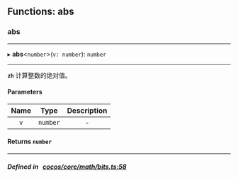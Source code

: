 ## Functions: abs

### abs


___
▸ **abs**<`number`\>(`v: number`): `number`
___



**`zh`** 计算整数的绝对值。




#### Parameters

| Name | Type | Description |
| :------: | :------: | :------: |
| `v` | `number` | - |


#### Returns `number` 
___


##### Defined in &nbsp;   [cocos/core/math/bits.ts:58](https://github.com/cocos-creator/engine/blob/c7bf6b8a9/cocos/core/math/bits.ts#L58)&nbsp;
